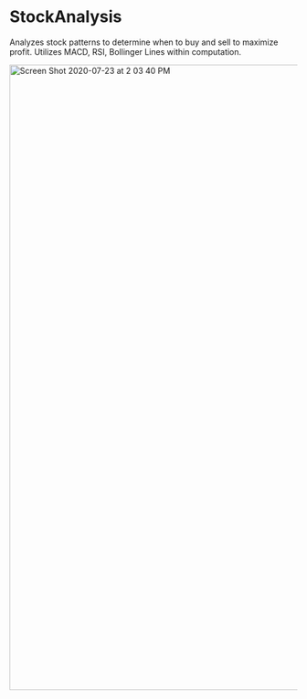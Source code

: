 # StockAnalysis
Analyzes stock patterns to determine when to buy and sell to maximize profit. Utilizes MACD, RSI, Bollinger Lines within computation.

<img width="1095" alt="Screen Shot 2020-07-23 at 2 03 40 PM" src="https://user-images.githubusercontent.com/38864111/88338533-572b6a80-cced-11ea-9b43-86dd463194a6.png">

